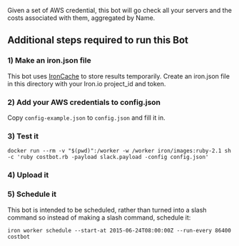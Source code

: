 Given a set of AWS credential, this bot will go check all your servers and the costs associated with them, aggregated by Name. 

## Additional steps required to run this Bot

### 1) Make an iron.json file 

This bot uses [IronCache](http://www.iron.io/cache) to store results temporarily. 
Create an iron.json file in this directory with your Iron.io project_id and token. 

### 2) Add your AWS credentials to config.json 

Copy `config-example.json` to `config.json` and fill it in. 

### 3) Test it

```
docker run --rm -v "$(pwd)":/worker -w /worker iron/images:ruby-2.1 sh -c 'ruby costbot.rb -payload slack.payload -config config.json'
```

### 4) Upload it



### 5) Schedule it

This bot is intended to be scheduled, rather than turned into a slash command so instead of making a slash command, 
schedule it:

```
iron worker schedule --start-at 2015-06-24T08:00:00Z --run-every 86400 costbot
```
